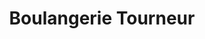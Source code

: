 ---
title: "Boulangerie Tourneur"
url: /saint-pierre-des-corps/boulangerie-tourneur/
shop: boulangerie
---